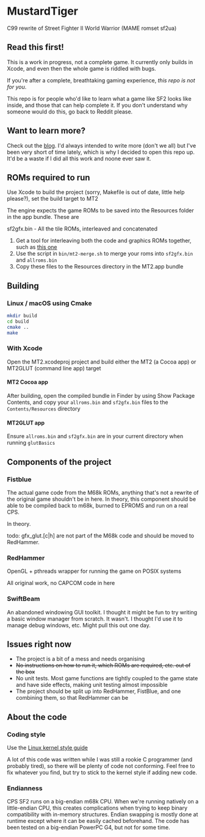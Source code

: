 # MustardTiger

C99 rewrite of Street Fighter II World Warrior (MAME romset sf2ua)

## Read this first!

This is a work in progress, not a complete game. It currently only builds in Xcode, and even then the whole game is riddled with bugs.

If you're after a complete, breathtaking gaming experience, *this repo is not for you*.

This repo is for people who'd like to learn what a game like SF2 looks like inside, and those that can help complete it. If you don't understand why someone would do this, go back to Reddit please.

## Want to learn more?

Check out the [blog](https://sf2platinum.wordpress.com). I'd always intended to write more (don't we all) but I've been very short of time lately, which is why I decided to open this repo up. It'd be a waste if I did all this work and noone ever saw it.

## ROMs required to run

Use Xcode to build the project (sorry, Makefile is out of date, little help please?), set the build target to MT2

The engine expects the game ROMs to be saved into the Resources folder in the app bundle. These are

sf2gfx.bin - All the tile ROMs, interleaved and concatenated

1. Get a tool for interleaving both the code and graphics ROMs together, such as [this one](https://www.romhacking.net/forum/index.php?topic=26264.0)
2. Use the script in `bin/mt2-merge.sh` to merge your roms into `sf2gfx.bin` and `allroms.bin`
3. Copy these files to the Resources directory in the MT2.app bundle

## Building

### Linux / macOS using Cmake

```bash
mkdir build
cd build
cmake ..
make
```

### With Xcode

Open the MT2.xcodeproj project and build either the MT2 (a Cocoa app) or MT2GLUT (command line app) target

#### MT2 Cocoa app

After building, open the compiled bundle in Finder by using Show Package Contents, and copy your `allroms.bin` and `sf2gfx.bin` files to the `Contents/Resources` directory

#### MT2GLUT app

Ensure `allroms.bin` and `sf2gfx.bin` are in your current directory when running `glutBasics`

## Components of the project

### Fistblue

The actual game code from the M68k ROMs, anything that's not a rewrite of the original game shouldn't be in here. In theory, this component should be able to be compiled back to m68k, burned to EPROMS and run on a real CPS.

In theory.

todo: gfx_glut.\[c|h\] are not part of the M68k code and should be moved to RedHammer.

### RedHammer

OpenGL + pthreads wrapper for running the game on POSIX systems

All original work, no CAPCOM code in here

### SwiftBeam

An abandoned windowing GUI toolkit. I thought it might be fun to try writing a basic window manager from scratch. It wasn't. I thought I'd use it to manage debug windows, etc. Might pull this out one day.

## Issues right now

* The project is a bit of a mess and needs organising
* ~~No instructions on how to run it, which ROMs are required, etc. out of the box~~
* No unit tests. Most game functions are tightly coupled to the game state and have side effects, making unit testing almost impossible
* The project should be split up into RedHammer, FistBlue, and one combining them, so that RedHammer can be 

## About the code

### Coding style

Use the [Linux kernel style guide](https://www.kernel.org/doc/Documentation/process/coding-style.rst)

A lot of this code was written while I was still a rookie C programmer (and probably tired), so there will be plenty of code not conforming. Feel free to fix whatever you find, but try to stick to the kernel style if adding new code.

### Endianness

CPS SF2 runs on a big-endian m68k CPU. When we're running natively on a little-endian CPU, this creates complications when trying to keep binary compatibility with in-memory structures. Endian swapping is mostly done at runtime except where it can be easily cached beforehand. The code has been tested on a big-endian PowerPC G4, but not for some time.

